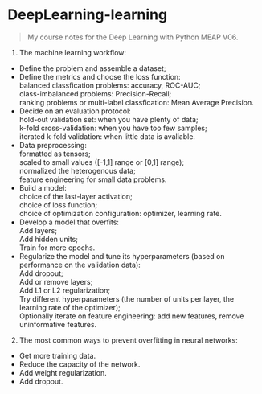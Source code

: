 # DeepLearning-learning
>My course notes for the Deep Learning with Python MEAP V06.

1. The machine learning workflow:<br>
* Define the problem and assemble a dataset;
* Define the metrics and choose the loss function:<br>
		balanced classfication problems: accuracy, ROC-AUC;<br>
		class-imbalanced problems: Precision-Recall;<br>
		ranking problems or multi-label classfication: Mean Average Precision.
* Decide on an evaluation protocol:<br>
		hold-out validation set: when you have plenty of data;<br>
		k-fold cross-validation: when you have too few samples;<br>
		iterated k-fold validation: when little data is avaliable.
* Data preprocessing:<br>
		formatted as tensors;<br>
		scaled to small values ([-1,1] range or [0,1] range);<br>
		normalized the heterogenous data;<br>
		feature engineering for small data problems.
* Build a model:<br>
		choice of the last-layer activation;<br>
		choice of loss function;<br>
		choice of optimization configuration: optimizer, learning rate.<br>
* Develop a model that overfits:<br>
		Add layers;<br>
		Add hidden units;<br>
		Train for more epochs.
* Regularize the model and tune its hyperparameters (based on performance on the validation data):<br>
		Add dropout;<br>
		Add or remove layers;<br>
		Add L1 or L2 regularization;<br>
		Try different hyperparameters (the number of units per layer, the learning rate of the optimizer);<br>
		Optionally iterate on feature engineering: add new features, remove uninformative features.
		

2. The most common ways to prevent overfitting in neural networks:<br>
* Get more training data.
* Reduce the capacity of the network.
* Add weight regularization.
* Add dropout.

